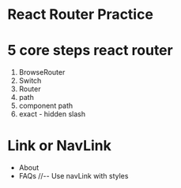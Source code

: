 # React Router Practice

# 5 core steps react router
1. BrowseRouter
2. Switch
3. Router
4. path 
5. component path
6. exact - hidden slash

# Link or NavLink
* <Link to="/about">About</Link>
* <NavLink to="/faq" activeClassName="selected">FAQs</NavLink> //-- Use navLink with styles